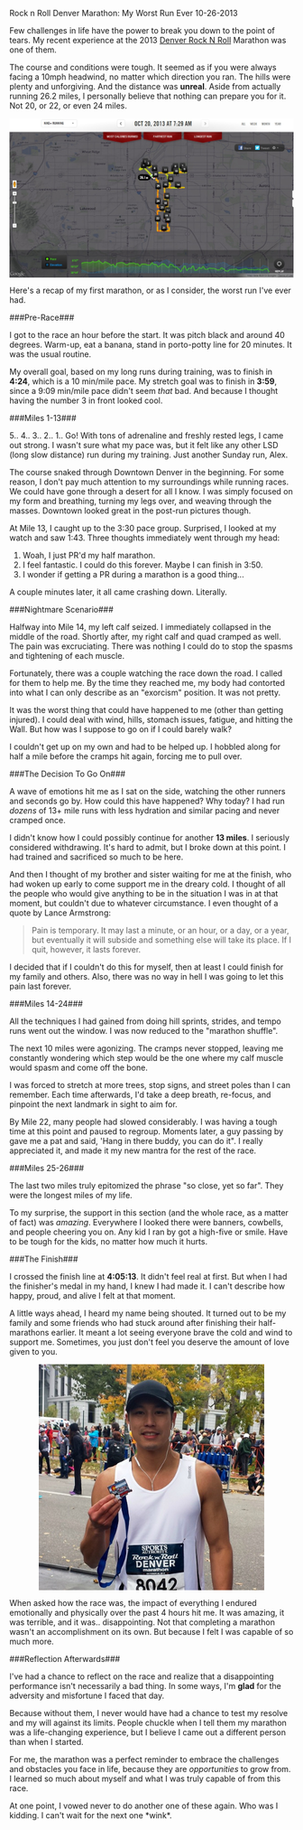 Rock n Roll Denver Marathon: My Worst Run Ever
10-26-2013

Few challenges in life have the power to break you down to the point of tears. My recent experience at the 2013 [Denver Rock N Roll][1] Marathon was one of them.

The course and conditions were tough. It seemed as if you were always facing a 10mph headwind, no matter which direction you ran. The hills were plenty and unforgiving. And the distance was **unreal**. Aside from actually running 26.2 miles, I personally believe that nothing can prepare you for it. Not 20, or 22, or even 24 miles.

<a href="/static/2013-full-nike-map.jpg"><img src="/static/2013-full-nike-map.jpg" style="display:block; margin-left:auto; margin-right:auto;" width="560px" /></a>

Here's a recap of my first marathon, or as I consider, the worst run I've ever had. 

###Pre-Race###

I got to the race an hour before the start. It was pitch black and around 40 degrees. Warm-up, eat a banana, stand in porto-potty line for 20 minutes. It was the usual routine.

My overall goal, based on my long runs during training, was to finish in **4:24**, which is a 10 min/mile pace. My stretch goal was to finish in **3:59**, since a 9:09 min/mile pace didn't seem *that* bad. And because I thought having the number 3 in front looked cool. 

###Miles 1-13###

5.. 4.. 3.. 2.. 1.. Go! With tons of adrenaline and freshly rested legs, I came out strong. I wasn't sure what my pace was, but it felt like any other LSD (long slow distance) run during my training. Just another Sunday run, Alex. 

The course snaked through Downtown Denver in the beginning. For some reason, I don't pay much attention to my surroundings while running races. We could have gone through a desert for all I know. I was simply focused on my form and breathing, turning my legs over, and weaving through the masses. Downtown looked great in the post-run pictures though.

At Mile 13, I caught up to the 3:30 pace group. Surprised, I looked at my watch and saw 1:43. Three thoughts immediately went through my head:
 
1. Woah, I just PR'd my half marathon.
2. I feel fantastic. I could do this forever. Maybe I can finish in 3:50.
3. I wonder if getting a PR during a marathon is a good thing...

A couple minutes later, it all came crashing down. Literally.

###Nightmare Scenario###

Halfway into Mile 14, my left calf seized. I immediately collapsed in the middle of the road. Shortly after, my right calf and quad cramped as well. The pain was excruciating. There was nothing I could do to stop the spasms and tightening of each muscle.

Fortunately, there was a couple watching the race down the road. I called for them to help me. By the time they reached me, my body had contorted into what I can only describe as an "exorcism" position. It was not pretty.

It was the worst thing that could have happened to me (other than getting injured). I could deal with wind, hills, stomach issues, fatigue, and hitting the Wall. But how was I suppose to go on if I could barely walk?

I couldn't get up on my own and had to be helped up. I hobbled along for half a mile before the cramps hit again, forcing me to pull over.

###The Decision To Go On###

A wave of emotions hit me as I sat on the side, watching the other runners and seconds go by. How could this have happened? Why today? I had run *dozens* of 13+ mile runs with less hydration and similar pacing and never cramped once.

I didn't know how I could possibly continue for another **13 miles**. I seriously considered withdrawing. It's hard to admit, but I broke down at this point. I had trained and sacrificed so much to be here.

And then I thought of my brother and sister waiting for me at the finish, who had woken up early to come support me in the dreary cold. I thought of all the people who would give anything to be in the situation I was in at that moment, but couldn't due to whatever circumstance. I even thought of a quote by Lance Armstrong:

> Pain is temporary. It may last a minute, or an hour, or a day, or a year, but eventually it will subside and something else will take its place. If I quit, however, it lasts forever.

I decided that if I couldn't do this for myself, then at least I could finish for my family and others. Also, there was no way in hell I was going to let this pain last forever.

###Miles 14-24###

All the techniques I had gained from doing hill sprints, strides, and tempo runs went out the window. I was now reduced to the "marathon shuffle".

The next 10 miles were agonizing. The cramps never stopped, leaving me constantly wondering which step would be the one where my calf muscle would spasm and come off the bone.

I was forced to stretch at more trees, stop signs, and street poles than I can remember. Each time afterwards, I'd take a deep breath, re-focus, and pinpoint the next landmark in sight to aim for.

By Mile 22, many people had slowed considerably. I was having a tough time at this point and paused to regroup. Moments later, a guy passing by gave me a pat and said, 'Hang in there buddy, you can do it". I really appreciated it, and made it my new mantra for the rest of the race.

###Miles 25-26###

The last two miles truly epitomized the phrase "so close, yet so far". They were the longest miles of my life.

To my surprise, the support in this section (and the whole race, as a matter of fact) was *amazing*. Everywhere I looked there were banners, cowbells, and people cheering you on. Any kid I ran by got a high-five or smile. Have to be tough for the kids, no matter how much it hurts.

###The Finish###

I crossed the finish line at **4:05:13**. It didn't feel real at first. But when I had the finisher's medal in my hand, I knew I had made it. I can't describe how happy, proud, and alive I felt at that moment. 

A little ways ahead, I heard my name being shouted. It turned out to be my family and some friends who had stuck around after finishing their half-marathons earlier. It meant a lot seeing everyone brave the cold and wind to support me. Sometimes, you just don't feel you deserve the amount of love given to you.

<a href="/static/alex_le_marathon.jpg"><img src="/static/alex_le_marathon.jpg" style="display:block; margin-left:auto; margin-right:auto;" width="400px" /></a>

When asked how the race was, the impact of everything I endured emotionally and physically over the past 4 hours hit me. It was amazing, it was terrible, and it was.. disappointing. Not that completing a marathon wasn't an accomplishment on its own. But because I felt I was capable of so much more. 

###Reflection Afterwards###

I've had a chance to reflect on the race and realize that a disappointing performance isn't necessarily a bad thing. In some ways, I'm **glad** for the adversity and misfortune I faced that day.

Because without them, I never would have had a chance to test my resolve and my will against its limits. People chuckle when I tell them my marathon was a life-changing experience, but I believe I came out a different person than when I started.

For me, the marathon was a perfect reminder to embrace the challenges and obstacles you face in life, because they are *opportunities* to grow from. I learned so much about myself and what I was truly capable of from this race.

At one point, I vowed never to do another one of these again. Who was I kidding. I can't wait for the next one \*wink\*.

[1]: http://runrocknroll.competitor.com/denver
